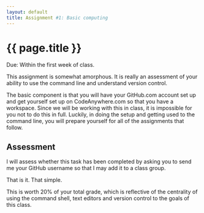 ```yaml
---
layout: default
title: Assignment #1: Basic computing
---
```


# {{ page.title }}

Due: Within the first week of class. 

This assignment is somewhat amorphous. 
It is really an assessment of your ability to use the command line and understand version control. 

The basic component is that you will have your GitHub.com account set up and get yourself set up on CodeAnywhere.com so that you have a workspace. 
Since we will be working with this in class, it is impossible for you not to do this in full. 
Luckily, in doing the setup and getting used to the command line, you will prepare yourself for all of the assignments that follow. 

## Assessment

I will assess whether this task has been completed by asking you to send me your GitHub username so that I may add it to a class group. 

That is it.
That simple. 

This is worth 20% of your total grade, which is reflective of the centrality of using the command shell, text editors and version control to the goals of this class. 